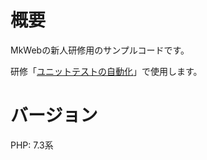 # 概要

MkWebの新人研修用のサンプルコードです。

研修「[ユニットテストの自動化](https://docs.google.com/presentation/d/18XErtcM88qIOjaor2oaa-Tu2MmNLFMM4tWvYyxvHQEM/edit?usp=sharing)」で使用します。


# バージョン

PHP: 7.3系
